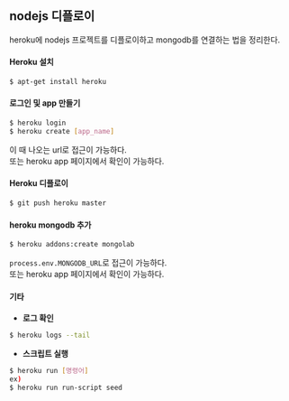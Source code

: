 ## nodejs 디플로이

heroku에 nodejs 프로젝트를 디플로이하고 mongodb를 연결하는 법을 정리한다.

#### Heroku 설치
```bash
$ apt-get install heroku
```

#### 로그인 및 app 만들기
```bash
$ heroku login
$ heroku create [app_name]
```
이 때 나오는 url로 접근이 가능하다.  
또는 heroku app 페이지에서 확인이 가능하다.

#### Heroku 디플로이
```bash
$ git push heroku master
```


#### heroku mongodb 추가
```bash
$ heroku addons:create mongolab
```
`process.env.MONGODB_URL`로 접근이 가능하다.  
또는 heroku app 페이지에서 확인이 가능하다.

#### 기타
- **로그 확인**
```bash
$ heroku logs --tail
```
- **스크립트 실행**
```bash
$ heroku run [명령어]
ex)
$ heroku run run-script seed
```
